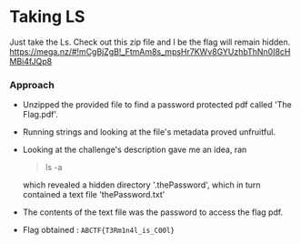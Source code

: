 # Taking LS

Just take the Ls. Check out this zip file and I be the flag will remain hidden. 
https://mega.nz/#!mCgBjZgB!_FtmAm8s_mpsHr7KWv8GYUzhbThNn0I8cHMBi4fJQp8

### Approach

- Unzipped the provided file to find a password protected pdf called 'The Flag.pdf'.

- Running strings and looking at the file's metadata proved unfruitful.

- Looking at the challenge's description gave me an idea, ran 
  > ls -a

  which revealed a hidden directory '.thePassword', which in turn contained a text file 'thePassword.txt'

- The contents of the text file was the password to access the flag pdf.

- Flag obtained : ```ABCTF{T3Rm1n4l_is_C00l}```
